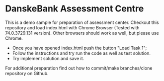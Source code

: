# DanskeBank Assessment Centre

This is a demo sample for preparation of assessment center. Checkout this repository and load index.html with Chrome Browser (Tested with 74.0.3729.131 version). Other browsers should work as well, but please use Chrome.

-  Once you have opened index.html push the button "Load Task 1";
-  Follow the instructions and try run the code as well as test solution.
-  Try implement solution and save it.

For additional preparation find out how to commit/make branches/clone repository on Github.



